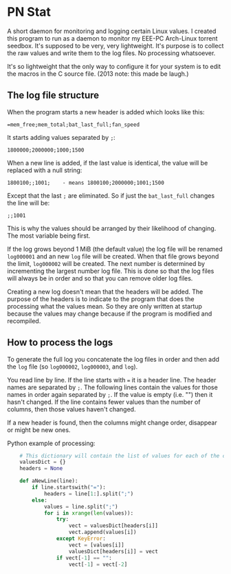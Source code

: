 PN Stat
=======

A short daemon for monitoring and logging certain Linux values. I created this
program to run as a daemon to monitor my EEE-PC Arch-Linux torrent seedbox. It's
supposed to be very, very lightweight. It's purpose is to collect the raw values
and write them to the log files. No processing whatsoever.

It's so lightweight that the only way to configure it for your system is to edit
the macros in the C source file. (2013 note: this made be laugh.)

The log file structure
----------------------

When the program starts a new header is added which looks like this:

    =mem_free;mem_total;bat_last_full;fan_speed
    
It starts adding values separated by `;`:

    1800000;2000000;1000;1500
    
When a new line is added, if the last value is identical, the value will be
replaced with a null string:

    1800100;;1001;    - means 1800100;2000000;1001;1500
    
Except that the last `;` are eliminated. So if just the `bat_last_full` changes
the line will be:

    ;;1001
    
This is why the values should be arranged by their likelihood of changing. The
most variable being first.

If the log grows beyond 1 MiB (the default value) the log file will be renamed
`log000001` and an new `log` file will be created. When that file grows beyond
the limit, `log000002` will be created. The next number is determined by
incrementing the largest number log file. This is done so that the log files
will always be in order and so that you can remove older log files.

Creating a new log doesn't mean that the headers will be added. The purpose of
the headers is to indicate to the program that does the processing what the
values mean. So they are only written at startup because the values may change
because if the program is modified and recompiled.

How to process the logs
-----------------------

To generate the full log you concatenate the log files in order and then add the
`log` file (so `log000002`, `log000003`, and `log`).

You read line by line. If the line starts with `=` it is a header line. The
header names are separated by `;`. The following lines contain the values for
those names in order again separated by `;`. If the value is empty (i.e. "")
then it hasn't changed. If the line contains fewer values than the number of
columns, then those values haven't changed.

If a new header is found, then the columns might change order, disappear or
might be new ones.

Python example of processing:

```python
    # This dictionary will contain the list of values for each of the column names.
    valuesDict = {}
    headers = None

    def aNewLine(line):
        if line.startswith("="):
            headers = line[1:].split(";")
        else:
            values = line.split(";")
            for i in xrange(len(values)):
                try:
                    vect = valuesDict[headers[i]]
                    vect.append(values[i])
                except KeyError:
                    vect = [values[i]]
                    valuesDict[headers[i]] = vect
                if vect[-1] == "":
                    vect[-1] = vect[-2]
```


